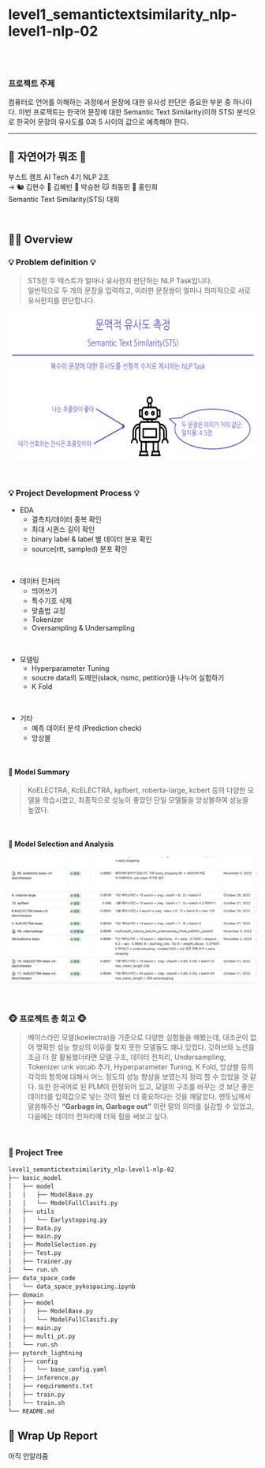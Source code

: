 # level1_semantictextsimilarity_nlp-level1-nlp-02


<br>

<br>

### __프로젝트 주제__

컴퓨터로 언어를 이해하는 과정에서 문장에 대한 유사성 판단은 중요한 부분 중 하나이다. 이번 프로젝트는 한국어 문장에 대한 Semantic Text Similarity(이하 STS) 분석으로 한국어 문장의 유사도를 0과 5 사이의 값으로 예측해야 한다.

---

## 🙈 자연어가 뭐조 🙈
부스트 캠프 AI Tech 4기 NLP 2조 <br>
→ 🐿 김현수 🐥 김혜빈 🐷 박승현 🐱 최동민 🦊 홍인희 <br>
Semantic Text Similarity(STS) 대회


<br>

## ✍🏻 __Overview__
### 💡 Problem definition 💡
> STS란 두 텍스트가 얼마나 유사한지 판단하는 NLP Task입니다. <br>일반적으로 두 개의 문장을 입력하고, 이러한 문장쌍이 얼마나 의미적으로 서로 유사한지를 판단합니다.
<p align="center"> 
    <img src = "./img/img.png" height="300px" width="800px">
</p>

<br>

### 💡 Project Development Process 💡

- EDA
  - 결측치/데이터 중복 확인
  - 최대 시퀀스 길이 확인
  - binary label & label 별 데이터 분포 확인
  - source(rtt, sampled) 분포 확인

<br>

- 데이터 전처리
  - 띄어쓰기
  - 특수기호 삭제
  - 맞춤법 교정
  - Tokenizer 
  - Oversampling & Undersampling

<br>

- 모델링
  - Hyperparameter Tuning
  - soucre data의 도메인(slack, nsmc, petition)을 나누어 실험하기
  - K Fold

<br>

- 기타
  - 예측 데이터 분석 (Prediction check)
  - 앙상블

<br>

#### 🔸 Model Summary
> KoELECTRA, KcELECTRA, kpfbert, roberta-large, kcbert 등의 다양한 모델을 학습시켰고, 최종적으로 성능이 좋았던 단일 모델들을 앙상블하여 성능을 높였다.

<br>

#### 🔸 Model Selection and Analysis
<p align="center"> 
    <img src = "./img/img2.png">
</p>

<br>


### __🐵 프로젝트 총 회고 🐵__

> 베이스라인 모델(koelectra)을 기준으로 다양한 실험들을 해봤는데, 대조군이 없어 명확한 성능 향상의 이유를 찾지 못한 모델들도 꽤나 있었다. 깃허브와 노션을 조금 더 잘 활용했더라면 모델 구조, 데이터 전처리, Undersampling, Tokenizer unk vocab 추가, Hyperparameter Tuning, K Fold, 앙상블 등의 각각의 항목에 대해서 어느 정도의 성능 향상을 보였는지 정리 할 수 있었을 것 같다. 또한 한국어로 된 PLM이 한정되어 있고, 모델의 구조를 바꾸는 것 보단 좋은 데이터를 입력값으로 넣는 것이 훨씬 더 중요하다는 것을 깨달았다. 멘토님께서 말씀해주신 __“Garbage in, Garbage out”__ 이란 말의 의미를 실감할 수 있었고, 다음에는 데이터 전처리에 더욱 힘을 써보고 싶다.

<br>

### 🔸 Project Tree
```bash
level1_semantictextsimilarity_nlp-level1-nlp-02
├── basic_model
│   ├── model
│   │   ├── ModelBase.py  
│   │   └── ModelFullClasifi.py
│   ├── utils
│   │   └── Earlystopping.py
│   ├── Data.py
│   ├── main.py
│   ├── ModelSelection.py
│   ├── Test.py
│   ├── Trainer.py
│   └── run.sh
├── data_space_code
│   └── data_space_pykospacing.ipynb
├── domain
│   ├── model
│   │   ├── ModelBase.py  
│   │   └── ModelFullClasifi.py
│   ├── main.py
│   ├── multi_pt.py
│   └── run.sh
├── pytorch_lightning
│   ├── config
│   │   └── base_config.yaml
│   ├── inference.py
│   ├── requirements.txt
│   ├── train.py
│   └── train.sh
└── README.md
```

## 📒 Wrap Up Report
아직 안알랴줌